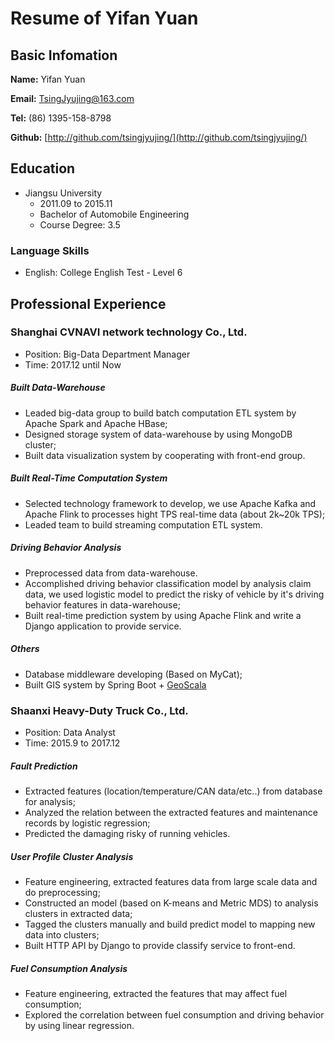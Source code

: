 # Resume of Yifan Yuan

## Basic Infomation

**Name:** Yifan Yuan

**Email:** [TsingJyujing@163.com](mailto://TsingJyujing@163.com "TsingJyujing@163.com")

**Tel:** (86) 1395-158-8798

**Github:** [http://github.com/tsingjyujing/](http://github.com/tsingjyujing/)

## Education

* Jiangsu University
    - 2011.09 to 2015.11
    - Bachelor of Automobile Engineering
    - Course Degree: 3.5

### Language Skills
- English: College English Test - Level 6

## Professional Experience

### Shanghai CVNAVI network technology Co., Ltd.

- Position: Big-Data Department Manager
- Time: 2017.12 until Now

##### Built Data-Warehouse
- Leaded big-data group to build batch computation ETL system by Apache Spark and Apache HBase;
- Designed storage system of data-warehouse by using MongoDB cluster;
- Built data visualization system by cooperating with front-end group.

##### Built Real-Time Computation System
- Selected technology framework to develop, we use Apache Kafka and Apache Flink to processes hight TPS real-time data (about 2k~20k TPS);
- Leaded team to build streaming computation ETL system.

##### Driving Behavior Analysis
- Preprocessed data from data-warehouse.
- Accomplished driving behavior classification model by analysis claim data, we used logistic model to predict the risky of vehicle by it's driving behavior features in data-warehouse;
- Built real-time prediction system by using Apache Flink and write a Django application to provide service.

##### Others
- Database middleware developing (Based on MyCat);
- Built GIS system by Spring Boot + [GeoScala](https://github.com/TsingJyujing/GeoScala)

### Shaanxi Heavy-Duty Truck Co., Ltd.

- Position: Data Analyst
- Time: 2015.9 to 2017.12

##### Fault Prediction
- Extracted features (location/temperature/CAN data/etc..) from database for analysis;
- Analyzed the relation between the extracted features and maintenance records by logistic regression;
- Predicted the damaging risky of running vehicles.

##### User Profile Cluster Analysis
- Feature engineering, extracted features data from large scale data and do preprocessing;
- Constructed an model (based on K-means and Metric MDS) to analysis clusters in extracted data;
- Tagged the clusters manually and build predict model to mapping new data into clusters;
- Built HTTP API by Django to provide classify service to front-end.

##### Fuel Consumption Analysis
- Feature engineering, extracted the features that may affect fuel consumption;
- Explored the correlation between fuel consumption and driving behavior by using linear regression.
